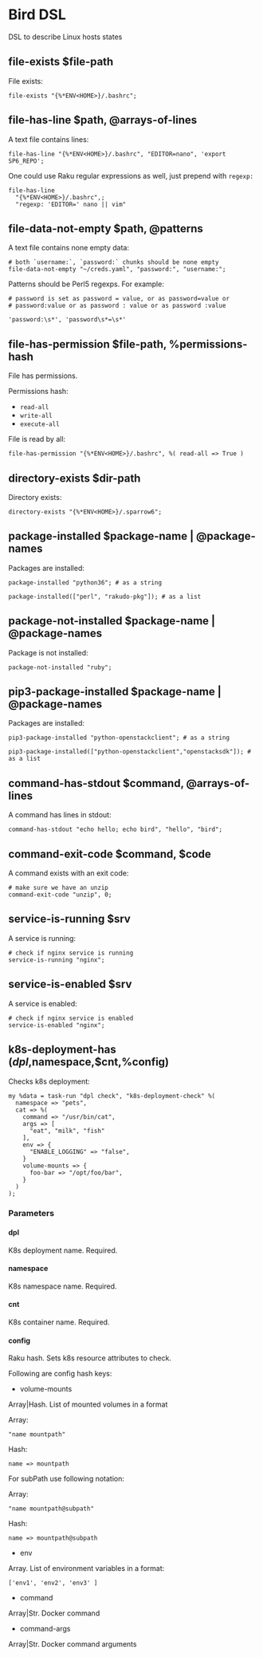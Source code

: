 # Bird DSL

DSL to describe Linux hosts states

## file-exists $file-path

File exists:

    file-exists "{%*ENV<HOME>}/.bashrc";

## file-has-line $path, @arrays-of-lines

A text file contains lines:

    file-has-line "{%*ENV<HOME>}/.bashrc", "EDITOR=nano", 'export SP6_REPO';

One could use Raku regular expressions as well, just prepend with `regexp:`

    file-has-line 
      "{%*ENV<HOME>}/.bashrc",;
      "regexp: 'EDITOR=' nano || vim"

##  file-data-not-empty $path, @patterns

A text file contains none empty data:
  
    # both `username:`, `password:` chunks should be none empty
    file-data-not-empty "~/creds.yaml", "password:", "username:";

Patterns should be Perl5 regexps. For example:

    # password is set as password = value, or as password=value or
    # password:value or as password : value or as password :value
 
    'password:\s*', 'password\s*=\s*'

## file-has-permission $file-path, %permissions-hash

File has permissions.

Permissions hash:

* `read-all`
* `write-all`
* `execute-all`

File is read by all:

    file-has-permission "{%*ENV<HOME>}/.bashrc", %( read-all => True )

## directory-exists $dir-path

Directory exists:

    directory-exists "{%*ENV<HOME>}/.sparrow6";

## package-installed $package-name | @package-names

Packages are installed:

    package-installed "python36"; # as a string

    package-installed(["perl", "rakudo-pkg"]); # as a list

## package-not-installed $package-name | @package-names

Package is not installed:

    package-not-installed "ruby";

## pip3-package-installed $package-name | @package-names

Packages are installed:

    pip3-package-installed "python-openstackclient"; # as a string

    pip3-package-installed(["python-openstackclient","openstacksdk"]); # as a list

## command-has-stdout $command, @arrays-of-lines

A command has lines in stdout:

    command-has-stdout "echo hello; echo bird", "hello", "bird";

## command-exit-code $command, $code

A command exists with an exit code:

    # make sure we have an unzip
    command-exit-code "unzip", 0;        

## service-is-running $srv

A service is running:

    # check if nginx service is running
    service-is-running "nginx";

## service-is-enabled $srv

A service is enabled:

    # check if nginx service is enabled
    service-is-enabled "nginx";

## k8s-deployment-has ($dpl,$namespace,$cnt,%config)

Checks k8s deployment:

    my %data = task-run "dpl check", "k8s-deployment-check" %(
      namespace => "pets",
      cat => %(
        command => "/usr/bin/cat",
        args => [
          "eat", "milk", "fish" 
        ],
        env => {
          "ENABLE_LOGGING" => "false",
        }
        volume-mounts => {
          foo-bar => "/opt/foo/bar",
        }
      )
    );

### Parameters

#### dpl

K8s deployment name. Required.

#### namespace

K8s namespace name. Required.

#### cnt

K8s container name. Required.

#### config

Raku hash. Sets k8s resource attributes to check. 

Following are config hash keys:

* volume-mounts

Array|Hash. List of mounted volumes in a format

Array:

    "name mountpath"

Hash:

    name => mountpath

For subPath use following notation:

Array:

    "name mountpath@subpath"

Hash:

    name => mountpath@subpath

* env

Array. List of environment variables in a format:

    ['env1', 'env2', 'env3' ]

* command

Array|Str. Docker command

* command-args

Array|Str. Docker command arguments
